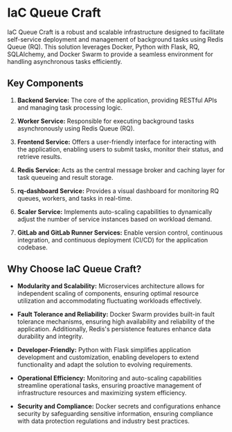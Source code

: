 # IaC Queue Craft

IaC Queue Craft is a robust and scalable infrastructure designed to facilitate self-service deployment and management of background tasks using Redis Queue (RQ). This solution leverages Docker, Python with Flask, RQ, SQLAlchemy, and Docker Swarm to provide a seamless environment for handling asynchronous tasks efficiently.

## Key Components

1. **Backend Service:** The core of the application, providing RESTful APIs and managing task processing logic.
   
2. **Worker Service:** Responsible for executing background tasks asynchronously using Redis Queue (RQ).
   
3. **Frontend Service:** Offers a user-friendly interface for interacting with the application, enabling users to submit tasks, monitor their status, and retrieve results.
   
4. **Redis Service:** Acts as the central message broker and caching layer for task queueing and result storage.
   
5. **rq-dashboard Service:** Provides a visual dashboard for monitoring RQ queues, workers, and tasks in real-time.
   
6. **Scaler Service:** Implements auto-scaling capabilities to dynamically adjust the number of service instances based on workload demand.
   
7. **GitLab and GitLab Runner Services:** Enable version control, continuous integration, and continuous deployment (CI/CD) for the application codebase.

## Why Choose IaC Queue Craft?

- **Modularity and Scalability:** Microservices architecture allows for independent scaling of components, ensuring optimal resource utilization and accommodating fluctuating workloads effectively.
  
- **Fault Tolerance and Reliability:** Docker Swarm provides built-in fault tolerance mechanisms, ensuring high availability and reliability of the application. Additionally, Redis's persistence features enhance data durability and integrity.
  
- **Developer-Friendly:** Python with Flask simplifies application development and customization, enabling developers to extend functionality and adapt the solution to evolving requirements.
  
- **Operational Efficiency:** Monitoring and auto-scaling capabilities streamline operational tasks, ensuring proactive management of infrastructure resources and maximizing system efficiency.
  
- **Security and Compliance:** Docker secrets and configurations enhance security by safeguarding sensitive information, ensuring compliance with data protection regulations and industry best practices.


